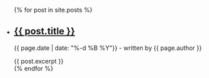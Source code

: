 <ul>
  {% for post in site.posts %}
    <li>
      <h2><a href="{{ post.url }}">{{ post.title }}</a></h2>
      <p>{{ page.date  | date: "%-d %B %Y"}} - written by {{ page.author }}</p>
      {{ post.excerpt }}
    </li>
  {% endfor %}
</ul>
